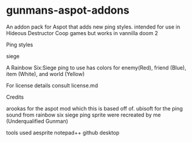 # gunmans-aspot-addons
An addon pack for Aspot that adds new ping styles.
intended for use in Hideous Destructor Coop games but works in vannilla doom 2

Ping styles

siege

A Rainbow Six:Siege ping to use has colors for enemy(Red), friend (Blue), item (White), and world (Yellow)

For license details consult license.md

Credits

arookas for the aspot mod which this is based off of.
ubisoft for the ping sound from rainbow six siege
ping sprite were recreated by me (Underqualified Gunman)

tools used
aesprite
notepad++
github desktop

